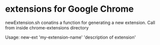 extensions for Google Chrome
============================

newExtension.sh conatins a function for generating a new extension. Call from inside chrome-extensions directory

Usage: new-ext 'my-extension-name' 'description of extension'
